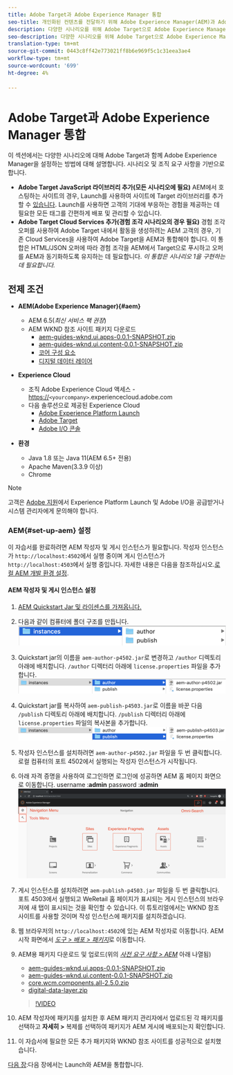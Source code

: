 ```yaml
---
title: Adobe Target과 Adobe Experience Manager 통합
seo-title: 개인화된 컨텐츠를 전달하기 위해 Adobe Experience Manager(AEM)과 Adobe Target을 통합하는 다양한 방법에 대한 기술문서입니다.
description: 다양한 시나리오를 위해 Adobe Target으로 Adobe Experience Manager을 설정하는 방법을 다루는 문서입니다.
seo-description: 다양한 시나리오를 위해 Adobe Target으로 Adobe Experience Manager을 설정하는 방법을 다루는 문서입니다.
translation-type: tm+mt
source-git-commit: 0443c8ff42e773021ff8b6e969f5c1c31eea3ae4
workflow-type: tm+mt
source-wordcount: '699'
ht-degree: 4%

---
```



# Adobe Target과 Adobe Experience Manager 통합

이 섹션에서는 다양한 시나리오에 대해 Adobe Target과 함께 Adobe Experience Manager을 설정하는 방법에 대해 설명합니다. 시나리오 및 조직 요구 사항을 기반으로 합니다.

* **Adobe Target JavaScript 라이브러리 추가(모든 시나리오에 필요)**
AEM에서 호스팅하는 사이트의 경우, Launch를 사용하여 사이트에 Target 라이브러리를 추가할 수  [있습니다](https://docs.adobe.com/content/help/en/launch/using/overview.html). Launch를 사용하면 고객의 기대에 부응하는 경험을 제공하는 데 필요한 모든 태그를 간편하게 배포 및 관리할 수 있습니다.
* **Adobe Target Cloud Services 추가(경험 조각 시나리오의 경우 필요)**
경험 조각 오퍼를 사용하여 Adobe Target 내에서 활동을 생성하려는 AEM 고객의 경우, 기존 Cloud Services을 사용하여 Adobe Target을 AEM과 통합해야 합니다. 이 통합은 HTML/JSON 오퍼에 따라 경험 조각을 AEM에서 Target으로 푸시하고 오퍼를 AEM과 동기화하도록 유지하는 데 필요합니다. 
*이 통합은 시나리오 1을 구현하는 데 필요합니다.*

## 전제 조건

* **AEM(Adobe Experience Manager){#aem}**
   * AEM 6.5(*최신 서비스 팩 권장*)
   * AEM WKND 참조 사이트 패키지 다운로드
      * [aem-guides-wknd.ui.apps-0.0.1-SNAPSHOT.zip](https://github.com/adobe/aem-guides-wknd/releases/download/archetype-18.1/aem-guides-wknd.ui.apps-0.0.1-SNAPSHOT.zip)
      * [aem-guides-wknd.ui.content-0.0.1-SNAPSHOT.zip](https://github.com/adobe/aem-guides-wknd/releases/download/archetype-18.1/aem-guides-wknd.ui.content-0.0.1-SNAPSHOT.zip)
      * [코어 구성 요소](https://github.com/adobe/aem-core-wcm-components/releases/download/core.wcm.components.reactor-2.5.0/core.wcm.components.all-2.5.0.zip)
      * [디지털 데이터 레이어](assets/implementation/digital-data-layer.zip)

* **Experience Cloud**
   * 조직 Adobe Experience Cloud 액세스 - <https://>`<yourcompany>`.experiencecloud.adobe.com
   * 다음 솔루션으로 제공된 Experience Cloud
      * [Adobe Experience Platform Launch](https://experiencecloud.adobe.com)
      * [Adobe Target](https://experiencecloud.adobe.com)
      * [Adobe I/O 콘솔](https://console.adobe.io)

* **환경**
   * Java 1.8 또는 Java 11(AEM 6.5+ 전용)
   * Apache Maven(3.3.9 이상)
   * Chrome

>[!NOTE]
>
> 고객은 [Adobe 지원](https://helpx.adobe.com/kr/contact/enterprise-support.ec.html)에서 Experience Platform Launch 및 Adobe I/O을 공급받거나 시스템 관리자에게 문의해야 합니다.

### AEM{#set-up-aem} 설정

이 자습서를 완료하려면 AEM 작성자 및 게시 인스턴스가 필요합니다. 작성자 인스턴스가 `http://localhost:4502`에서 실행 중이며 게시 인스턴스가 `http://localhost:4503`에서 실행 중입니다. 자세한 내용은 다음을 참조하십시오.[로컬 AEM 개발 환경 설정](https://helpx.adobe.com/experience-manager/kt/platform-repository/using/local-aem-dev-environment-article-setup.html).

#### AEM 작성자 및 게시 인스턴스 설정

1. [AEM Quickstart Jar 및 라이센스를 가져옵니다.](https://helpx.adobe.com/experience-manager/6-5/sites/deploying/using/deploy.html#GettingtheSoftware)
2. 다음과 같이 컴퓨터에 폴더 구조를 만듭니다.
   ![폴더 구조](assets/implementation/aem-setup-1.png)
3. Quickstart jar의 이름을 `aem-author-p4502.jar`로 변경하고 `/author` 디렉토리 아래에 배치합니다. `/author` 디렉터리 아래에 `license.properties` 파일을 추가합니다.
   ![AEM 작성자 인스턴스](assets/implementation/aem-setup-author.png)
4. Quickstart jar를 복사하여 `aem-publish-p4503.jar`로 이름을 바꾼 다음 `/publish` 디렉토리 아래에 배치합니다. `/publish` 디렉터리 아래에 `license.properties` 파일의 복사본을 추가합니다.
   ![AEM 게시 인스턴스](assets/implementation/aem-setup-publish.png)
5. 작성자 인스턴스를 설치하려면 `aem-author-p4502.jar` 파일을 두 번 클릭합니다. 로컬 컴퓨터의 포트 4502에서 실행되는 작성자 인스턴스가 시작됩니다.
6. 아래 자격 증명을 사용하여 로그인하면 로그인에 성공하면 AEM 홈 페이지 화면으로 이동합니다.
username :**admin**
password :**admin**
   ![AEM 게시 인스턴스](assets/implementation/aem-author-home-page.png)
7. 게시 인스턴스를 설치하려면 `aem-publish-p4503.jar` 파일을 두 번 클릭합니다. 포트 4503에서 실행되고 WeRetail 홈 페이지가 표시되는 게시 인스턴스의 브라우저에 새 탭이 표시되는 것을 확인할 수 있습니다. 이 튜토리얼에서는 WKND 참조 사이트를 사용할 것이며 작성 인스턴스에 패키지를 설치하겠습니다.
8. 웹 브라우저의 `http://localhost:4502`에 있는 AEM 작성자로 이동합니다. AEM 시작 화면에서 *[도구 > 배포 > 패키지](http://localhost:4502/crx/packmgr/index.jsp)*&#x200B;로 이동합니다.
9. AEM용 패키지 다운로드 및 업로드(위의 *[사전 요구 사항 > AEM](#aem)* 아래 나열됨)
   * [aem-guides-wknd.ui.apps-0.0.1-SNAPSHOT.zip](https://github.com/adobe/aem-guides-wknd/releases/download/archetype-18.1/aem-guides-wknd.ui.apps-0.0.1-SNAPSHOT.zip)
   * [aem-guides-wknd.ui.content-0.0.1-SNAPSHOT.zip](https://github.com/adobe/aem-guides-wknd/releases/download/archetype-18.1/aem-guides-wknd.ui.content-0.0.1-SNAPSHOT.zip)
   * [core.wcm.components.all-2.5.0.zip](https://github.com/adobe/aem-core-wcm-components/releases/download/core.wcm.components.reactor-2.5.0/core.wcm.components.all-2.5.0.zip)
   * [digital-data-layer.zip](assets/implementation/digital-data-layer.zip)

   >[!VIDEO](https://video.tv.adobe.com/v/28377?quality=12&learn=on)
10. AEM 작성자에 패키지를 설치한 후 AEM 패키지 관리자에서 업로드된 각 패키지를 선택하고 **자세히 >** 복제를 선택하여 패키지가 AEM 게시에 배포되는지 확인합니다.
11. 이 자습서에 필요한 모든 추가 패키지와 WKND 참조 사이트를 성공적으로 설치했습니다.

[다음 장](./using-launch-adobe-io.md):다음 장에서는 Launch와 AEM을 통합합니다.
